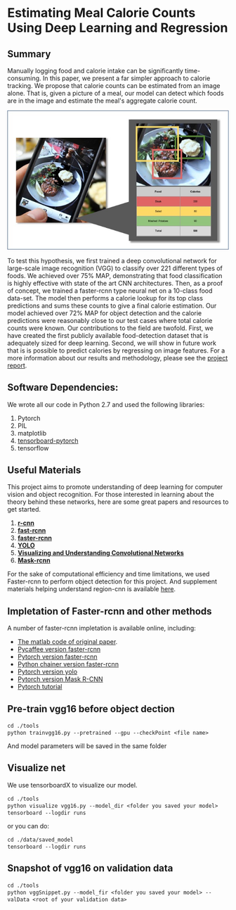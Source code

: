 # Estimating Meal Calorie Counts Using Deep Learning and Regression

## Summary
 Manually logging food and calorie intake can be significantly time-consuming. In this paper, we present a far simpler approach to calorie tracking. We propose that calorie counts can be estimated from an image alone. That is, given a picture of a meal, our model can detect which foods are in the image and estimate the meal's aggregate calorie count. 
 
 ![The idea in a nutshell](https://github.com/brendobendo/cs6501_final_project/blob/master/intro_pic.jpg)
 
 To test this hypothesis, we first trained a deep convolutional network for large-scale image recognition (VGG) to classify over 221 different types of foods. We achieved over 75\% MAP, demonstrating that food classification is highly effective with state of the art CNN architectures. Then, as a proof of concept, we trained a faster-rcnn type neural net on a 10-class food data-set. The model then performs a calorie lookup for its top class predictions and sums these  counts to give a final calorie estimation. Our model achieved over 72\%  MAP for object detection and the calorie predictions were reasonably close to our test cases where total calorie counts were known. Our contributions to the field are twofold. First, we have created the first publicly available food-detection dataset that is adequately sized for deep learning. Second, we will show in future work that is is possible to predict calories by regressing on image features. For a more information about our results and methodology, please see the [project report](https://github.com/brendobendo/cs6501_final_project/blob/master/CalorieCounterFinalReport.pdf).
 

## Software Dependencies:
We wrote all our code in Python 2.7 and used the following libraries: 
1. Pytorch
2. PIL
3. matplotlib
4. [tensorboard-pytorch](https://github.com/lanpa/tensorboard-pytorch)
5. tensorflow

## Useful Materials
This project aims to promote understanding of deep learning for computer vision and object recognition. For those interested in learning about the theory behind these networks, here are some great papers and resources to get started. 

1. [**r-cnn**](https://arxiv.org/pdf/1504.08083.pdf)
2. [**fast-rcnn**](https://arxiv.org/pdf/1504.08083.pdf)
3. [**faster-rcnn**](https://arxiv.org/pdf/1506.01497.pdf)
4. [**YOLO**](https://arxiv.org/pdf/1506.02640.pdf)
5. [**Visualizing and Understanding Convolutional Networks**](https://arxiv.org/pdf/1311.2901.pdf)
6. [**Mask-rcnn**](https://arxiv.org/pdf/1703.06870.pdf)

For the sake of computational efficiency and time limitations, we used Faster-rcnn to perform object detection for this project. And supplement materials helping understand region-cnn is available [here](https://leonardoaraujosantos.gitbooks.io/artificial-inteligence/content/object_localization_and_detection.html).


## Impletation of Faster-rcnn and other methods
A number of faster-rcnn impletation is available online, including:
- [The matlab code of original paper](https://github.com/ShaoqingRen/faster_rcnn).
- [Pycaffee version faster-rcnn](https://github.com/rbgirshick/py-faster-rcnn)
- [Pytorch version faster-rcnn](https://github.com/ruotianluo/pytorch-faster-rcnn)
- [Python chainer version faster-rcnn](https://github.com/chainer/chainercv)
- [Pytorch version yolo](https://github.com/marvis/pytorch-yolo2)
- [Pytorch version Mask R-CNN](https://github.com/felixgwu/mask_rcnn_pytorch)
- [Pytorch tutorial](https://github.com/ritchieng/the-incredible-pytorch)

## Pre-train vgg16 before object dection
```
cd ./tools
python trainvgg16.py --pretrained --gpu --checkPoint <file name>
```
And model parameters will be saved in the same folder


## Visualize net
We use tensorboardX to visualize our model.
```
cd ./tools
python visualize vgg16.py --model_dir <folder you saved your model>
tensorboard --logdir runs
```
or you can do:
```
cd ./data/saved_model
tensorboard --logdir runs
```
## Snapshot of vgg16 on validation data
```
cd ./tools
python vggSnippet.py --model_fir <folder you saved your model> --valData <root of your validation data>
```



